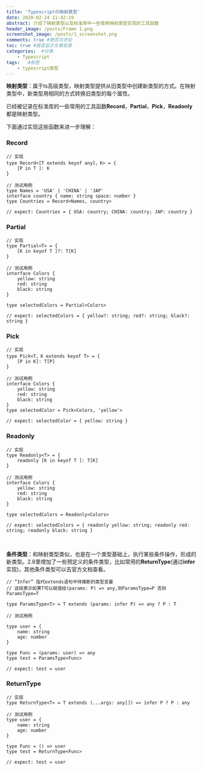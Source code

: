 ```yaml
---
title: 'Typescriptの映射类型'
date: 2020-02-24 11:42:19
abstract: 介绍了映射类型以及标准库中一些使用映射类型实现的工具函数
header_image: /posts/Frame 1.png
screenshot_image: /posts/1_screenshot.png
comments: true #是否可评论
toc: true #是否显示文章目录
categories:  #分类
    - Typescript
tags:   #标签
    - typescript类型
---
```


**映射类型**：属于ts高级类型，映射类型提供从旧类型中创建新类型的方式。在映射类型中，新类型用相同的方式转换旧类型的每个属性。

已经被记录在标准库的一些常用的工具函数**Record**，**Partial**，**Pick**，**Readonly**都是映射类型。

下面通过实现这些函数来进一步理解：

### Record
```
// 实现 
type Record<[T extends keyof any]，K> = { 
    [P in T ]: K 
} 
 
// 测试用例 
type Names = 'USA' | 'CHINA' | 'JAP' 
interface country { name: string space: number } 
type Countries = Record<Names, country> 
 
// expect: Countries = { USA: country; CHINA: country; JAP: country }
```

### Partial
```
// 实现 
type Partial<T> = { 
    [K in keyof T ]?: T[K] 
} 
 
// 测试用例 
interface Colors { 
    yellow: string 
    red: string 
    black: string 
} 
 
type selectedColors = Partial<Colors> 
 
// expect: selectedColors = { yellow?: string; red?: string; black?: string }
```

### Pick
```
// 实现 
type Pick<T，K extends keyof T> = { 
    [P in K]: T[P] 
} 
 
// 测试用例 
interface Colors { 
    yellow: string 
    red: string 
    black: string 
} 
type selectedColor = Pick<Colors, 'yellow'> 
 
// expect: selectedColor = { yellow: string }
```

### Readonly
```
// 实现 
type Readonly<T> = { 
    readonly [K in keyof T ]: T[K] 
} 
 
// 测试用例 
interface Colors { 
    yellow: string 
    red: string 
    black: string 
} 
 
type selectedColors = Readonly<Colors> 
 
// expect: selectedColors = { readonly yellow: string; readonly red: string; readonly black: string }
```
<br/>

**条件类型**：和映射类型类似，也是在一个类型基础上，执行某些条件操作，形成的新类型。2.8里增加了一些预定义的条件类型，比如常用的**ReturnType**(通过**infer**实现)，其他条件类型可以去官方文档查看。

```
// “Infer” 指代extends语句中待推断的类型变量
// 这段表示如果T可以赋值给(params: P) => any,则ParamsType=P 否则ParamsType=T 
 
type ParamsType<T> = T extends (params: infer P) => any ? P : T 
 
// 测试用例 
 
type user = { 
    name: string 
    age: number 
} 
 
type Func = (params: user) => any 
type test = ParamsType<Func> 
 
// expect: test = user
```

### ReturnType
```
// 实现 
type ReturnType<T> = T extends (...args: any[]) => infer P ? P : any 
 
// 测试用例 
type user = { 
    name: string 
    age: number 
} 
 
type Func = () => user 
type test = ReturnType<Func> 
 
// expect: test = user
```